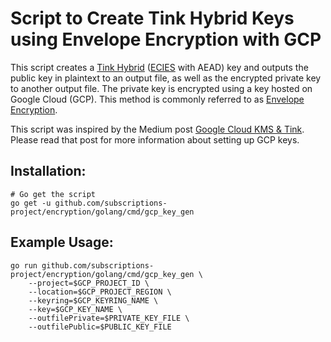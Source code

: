 # Script to Create Tink Hybrid Keys using Envelope Encryption with GCP

This script creates a [Tink Hybrid](https://github.com/google/tink/blob/master/docs/PRIMITIVES.md#hybrid-encryption) ([ECIES](https://en.wikipedia.org/wiki/Integrated_Encryption_Scheme) with AEAD) key and outputs the public key in plaintext to an output file, as well as the encrypted private key to another output file. The private key is encrypted using a key hosted on
Google Cloud (GCP). This method is commonly referred to as [Envelope Encryption](https://cloud.google.com/kms/docs/envelope-encryption).

This script was inspired by the Medium post [Google Cloud KMS & Tink](https://medium.com/google-cloud/google-cloud-kms-tink-1e106156bb4e). Please read that post for more information about setting up GCP keys.

## Installation:

```shell
# Go get the script
go get -u github.com/subscriptions-project/encryption/golang/cmd/gcp_key_gen
```

## Example Usage:

```shell
go run github.com/subscriptions-project/encryption/golang/cmd/gcp_key_gen \
    --project=$GCP_PROJECT_ID \
    --location=$GCP_PROJECT_REGION \
    --keyring=$GCP_KEYRING_NAME \
    --key=$GCP_KEY_NAME \
    --outfilePrivate=$PRIVATE_KEY_FILE \
    --outfilePublic=$PUBLIC_KEY_FILE
```
